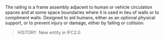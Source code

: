 The railing is a frame assembly adjacent to human or vehicle circulation spaces and at some space boundaries where it is used in lieu of walls or to compliment walls. Designed to aid humans, either as an optional physical support, or to prevent injury or damage, either by falling or collision.

> HISTORY&nbsp; New entity in IFC2.0
